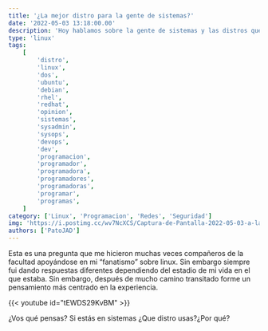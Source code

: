 ```yaml
---
title: '¿La mejor distro para la gente de sistemas?'
date: '2022-05-03 13:18:00.00'
description: 'Hoy hablamos sobre la gente de sistemas y las distros que tiene que conocer'
type: 'linux'
tags:
    [
        'distro',
        'linux',
        'dos',
        'ubuntu',
        'debian',
        'rhel',
        'redhat',
        'opinion',
        'sistemas',
        'sysadmin',
        'sysops',
        'devops',
        'dev',
        'programacion',
        'programador',
        'programadora',
        'programadores',
        'programadoras',
        'programar',
        'programas',
    ]
category: ['Linux', 'Programacion', 'Redes', 'Seguridad']
img: 'https://i.postimg.cc/wv7NcXCS/Captura-de-Pantalla-2022-05-03-a-la-s-13-02-07.png'
authors: ['PatoJAD']
---
```


Esta es una pregunta que me hicieron muchas veces compañeros de la facultad apoyándose en mi “fanatismo” sobre linux. Sin embargo siempre fui dando respuestas diferentes dependiendo del estadio de mi vida en el que estaba. Sin embargo, después de mucho camino transitado forme un pensamiento más centrado en la experiencia.

{{< youtube id="tEWDS29KvBM" >}}

¿Vos qué pensas? Si estás en sistemas ¿Que distro usas?¿Por qué?
